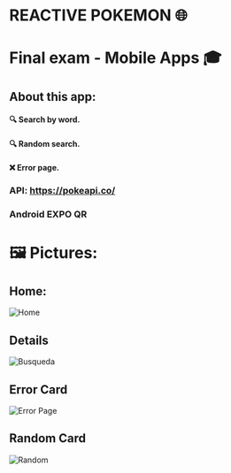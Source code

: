 # REACTIVE POKEMON 🌐

# Final exam - Mobile Apps 🎓


## About this app: 

#### 🔍 Search by word.  

#### 🔍 Random search.  

#### ❌ Error page. 

### API: https://pokeapi.co/
### Android EXPO QR

# 🖼 Pictures:  

## Home: 
![Home](https://user-images.githubusercontent.com/70921504/128800295-a4ccdc64-6dd6-4fd1-9005-ee2ee02ca824.jpg) 
## Details
![Busqueda](https://user-images.githubusercontent.com/70921504/128800518-ae4a0e8f-84f5-49dc-82b5-1d17112daada.jpg) 
## Error Card
![Error Page](https://user-images.githubusercontent.com/70921504/128800528-cf2ba09e-8a91-4d57-b6fc-bd514122c54e.jpg) 
## Random Card
![Random](https://user-images.githubusercontent.com/70921504/128800551-e9cc0172-00aa-488a-9c62-0832c2e690f4.jpg)

